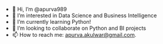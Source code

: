 - 👋 Hi, I’m @apurva989
- 👀 I’m interested in Data Science and Business Intelligence
- 🌱 I’m currently learning Python!
- 💞️ I’m looking to collaborate on Python and BI projects
- 📫 How to reach me: apurva.akulwar@gmail.com.

<!---
apurva989/apurva989 is a ✨ special ✨ repository because its `README.md` (this file) appears on your GitHub profile.
You can click the Preview link to take a look at your changes.
--->
